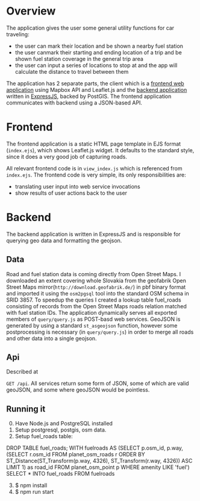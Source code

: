 # Overview

The application gives the user some general utility functions for car traveling:
- the user can mark their location and be shown a nearby fuel station
- the user canmark their starting and ending location of a trip and be shown fuel station coverage in the general trip area
- the user can input a series of locations to stop at and the app will calculate the distance to travel between them

The application has 2 separate parts, the client which is a [frontend web application](#frontend) using Mapbox API and Leaflet.js and the [backend application](#backend) written in [ExpressJS](https://expressjs.com/), backed by PostGIS. The frontend application communicates with backend using a JSON-based API.

# Frontend

The frontend application is a static HTML page template in EJS format (`index.ejs`), which shows Leaflet.js widget. It defaults to the standard style, since it does a very good job of capturing roads.

All relevant frontend code is in `view_index.js` which is referenced from `index.ejs`. The frontend code is very simple, its only responsibilities are:
- translating user input into web service invocations
- show results of user actions back to the user

# Backend

The backend application is written in ExpressJS and is responsible for querying geo data and formatting the geojson.

## Data

Road and fuel station data is coming directly from Open Street Maps. I downloaded an extent covering whole Slovakia from the geofabrik Open Street Maps mirror(`http://download.geofabrik.de/`) in pbf binary format and imported it using the `osm2pgsql` tool into the standard OSM schema in SRID 3857. To speedup the queries I created a lookup table fuel_roads consisting of records from the Open Street Maps roads relation matched with fuel station IDs. The application dynamically serves all exported members of `query/query.js` as POST-basd web services. GeoJSON is generated by using a standard `st_asgeojson` function, however some postprocessing is necessary (in `query/query.js`) in order to merge all roads and other data into a single geojson.

## Api

Described at

`GET /api`.
All services return some form of JSON, some of which are valid geoJSON, and some where geoJSON would be pointless.

## Running it

0. Have Node.js and PostgreSQL installed
1. Setup postgresql, postgis, osm data.
2. Setup fuel_roads table:

DROP TABLE fuel_roads;
WITH fuelroads AS 
(SELECT p.osm_id, p.way, (SELECT r.osm_id FROM planet_osm_roads r ORDER BY ST_Distance(ST_Transform(p.way, 4326), ST_Transform(r.way, 4326)) ASC LIMIT 1) as road_id FROM planet_osm_point p 
WHERE amenity LIKE 'fuel')
SELECT * INTO fuel_roads FROM fuelroads

3. $ npm install
4. $ npm run start
